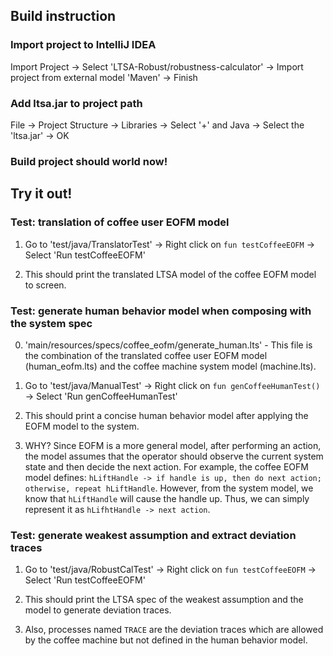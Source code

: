 ## Build instruction

### Import project to IntelliJ IDEA
Import Project -> Select 'LTSA-Robust/robustness-calculator' -> Import project from external model 'Maven' -> Finish

### Add ltsa.jar to project path
File -> Project Structure -> Libraries -> Select '+' and Java -> Select the 'ltsa.jar' -> OK

### Build project should world now!

## Try it out!

### Test: translation of coffee user EOFM model
1. Go to 'test/java/TranslatorTest' -> Right click on ```fun testCoffeeEOFM``` -> Select 'Run testCoffeeEOFM'

2. This should print the translated LTSA model of the coffee EOFM model to screen.

### Test: generate human behavior model when composing with the system spec
0. 'main/resources/specs/coffee_eofm/generate_human.lts' - This file is the combination of the translated coffee user EOFM model (human_eofm.lts) and the coffee machine system model (machine.lts).

1. Go to 'test/java/ManualTest' -> Right click on ```fun genCoffeeHumanTest()``` -> Select 'Run genCoffeeHumanTest'

2. This should print a concise human behavior model after applying the EOFM model to the system.

3. WHY? Since EOFM is a more general model, after performing an action, the model assumes that the operator should observe the current system state and then decide the next action. For example, the coffee EOFM model defines: ```hLiftHandle -> if handle is up, then do next action; otherwise, repeat hLiftHandle```. However, from the system model, we know that ```hLiftHandle``` will cause the handle up. Thus, we can simply represent it as ```hLifhtHandle -> next action```.

### Test: generate weakest assumption and extract deviation traces
1. Go to 'test/java/RobustCalTest' -> Right click on ```fun testCoffeeEOFM``` -> Select 'Run testCoffeeEOFM'

2. This should print the LTSA spec of the weakest assumption and the model to generate deviation traces.

3. Also, processes named ```TRACE``` are the deviation traces which are allowed by the coffee machine but not defined in the human behavior model.